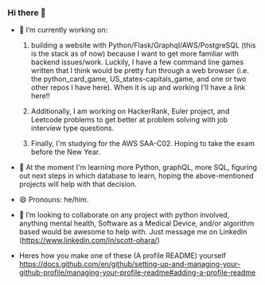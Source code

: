 ### Hi there 👋

<!--
**scttohara/scttohara** is a ✨ _special_ ✨ repository because its `README.md` (this file) appears on your GitHub profile.

Here are some ideas to get you started:

- 🔭 I’m currently working on ...
- 🌱 I’m currently learning how to ...
- 👯 I’m looking to collaborate on ...
- 🤔 I’m looking for help with ...
- 💬 Ask me about ...
- 📫 How to reach me: ...
- 😄 Pronouns: ...
- ⚡ Fun fact: ...
-->

- 🔭 I’m currently working on:
  1. building a website with Python/Flask/Graphql/AWS/PostgreSQL (this is the stack as of now) because I want to get more familiar with backend issues/work. Luckily, I have a few command line games written that I think would be pretty fun through a web browser (i.e. the python_card_game, US_states-capitals_game, and one or two other repos I have here). When it is up and working I'll have a link here!! 
  
  1. Additionally, I am working on HackerRank, Euler project, and Leetcode problems to get better at problem solving with job interview type questions.
  
  1. Finally, I'm studying for the AWS SAA-C02. Hoping to take the exam before the New Year.

- 🌱 At the moment I'm learning more Python, graphQL, more SQL, figuring out next steps in which database to learn, hoping the above-mentioned projects will help with that decision. 

- 😄 Pronouns: he/him.

- 👯 I’m looking to collaborate on any project with python involved, anything mental health, Software as a Medical Device, and/or algorithm based would be awesome to help with. Just message me on Linkedin (https://www.linkedin.com/in/scott-ohara/)

- Heres how you make one of these (A profile README) yourself https://docs.github.com/en/github/setting-up-and-managing-your-github-profile/managing-your-profile-readme#adding-a-profile-readme
